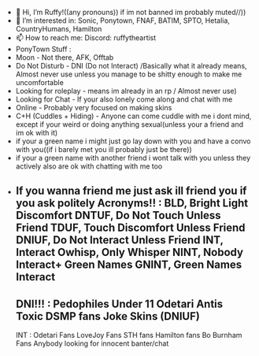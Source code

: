 - 👋 Hi, I’m Ruffy!((any pronouns)) if im not banned im probably muted//))
- 👀 I’m interested in: Sonic, Ponytown, FNAF, BATIM, SPTO, Hetalia, CountryHumans, Hamilton
- 📫 How to reach me: Discord: ruffytheartist
- PonyTown Stuff :
- Moon - Not there, AFK, Offtab
- Do Not Disturb - DNI (Do not Interact) /Basically what it already means, Almost never use unless you manage to be shitty enough to make me uncomfortable
- Looking for roleplay - means im already in an rp / Almost never use)
- Looking for Chat - If your also lonely come along and chat with me
- Online - Probably very focused on making skins
- C+H (Cuddles + Hiding) - Anyone can come cuddle with me i dont mind, except if your weird or doing anything sexual(unless your a friend and im ok with it)
- if your a green name i might just go lay down with you and have a convo with you((if i barely met you ill probably just be there))
- if your a green name with another friend i wont talk with you unless they actively also are ok with chatting with me too
- If you wanna friend me just ask ill friend you if you ask politely
Acronyms!! :
BLD, Bright Light Discomfort
DNTUF, Do Not Touch Unless Friend
TDUF, Touch Discomfort Unless Friend
DNIUF, Do Not Interact Unless Friend
INT, Interact
Owhisp, Only Whisper
NINT, Nobody Interact+ Green Names
GNINT, Green Names Interact
  -------
  DNI!!! :
  Pedophiles
  Under 11
  Odetari Antis
  Toxic DSMP fans
  Joke Skins (DNIUF)
  -------
  INT :
  Odetari Fans
  LoveJoy Fans
  STH fans
  Hamilton fans
  Bo Burnham Fans
  Anybody looking for innocent banter/chat
